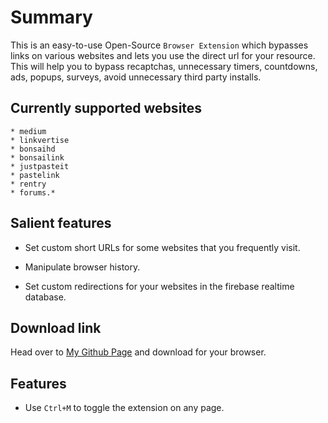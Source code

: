 # Summary

This is an easy-to-use Open-Source `Browser Extension` which bypasses links on various websites and lets you use the direct url for your resource. This will help you to bypass recaptchas, unnecessary timers, countdowns, ads, popups, surveys, avoid unnecessary third party installs.

## Currently supported websites

    * medium
    * linkvertise
    * bonsaihd
    * bonsailink
    * justpasteit
    * pastelink
    * rentry
    * forums.*

## Salient features

- Set custom short URLs for some websites that you frequently visit.

- Manipulate browser history.

- Set custom redirections for your websites in the firebase realtime database.

## Download link

Head over to [My Github Page](https://amitsingh-007.github.io/bypass-links/) and download for your browser.

## Features

- Use `Ctrl+M` to toggle the extension on any page.

